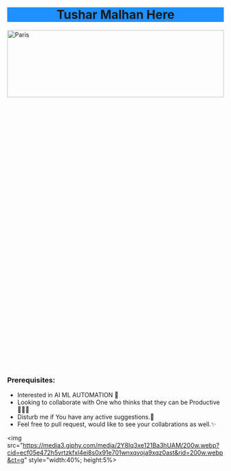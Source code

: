 
<h1 align="center" style="background-color:DodgerBlue;"> Tushar Malhan Here </h1>

<img src="https://user-images.githubusercontent.com/66706496/152694990-d4c745c8-6e7e-4d2b-9ca2-558d751f09d2.gif" alt="Paris" style="width:100%; height:20% ">


### Prerequisites:
- Interested in AI ML AUTOMATION 🚀
- Looking to collaborate with One who thinks that they can be Productive 👨🏽‍💻
- Disturb me if You have any active suggestions.👻
- Feel free to pull request, would like to see your collabrations as well.✨


<img src="https://media3.giphy.com/media/2Y8Iq3xe121Ba3hUAM/200w.webp?cid=ecf05e472h5vrtzkfxl4ei8s0x91e701wnxqvoja9xqz0ast&rid=200w.webp&ct=g" 
  style="width:40%; height:5%>


<!---
tushar2malhan/tushar2malhan is a ✨ special ✨ repository because its `README.md` (this file) appears on your GitHub profile.
You can click the Preview link to take a look at your changes.
--->
